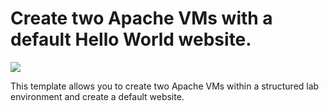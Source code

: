 # Create two Apache VMs with a default Hello World website.

<a href="https://portal.azure.com/#create/Microsoft.Template/uri/https%3A%2F%2Fraw.githubusercontent.com%2FMTCAtlanta%2Fazure-virtual-machine-templates%2Fmaster%2Ftwo-lab-apache-vms%2Fazuredeploy.json" target="_blank">
    <img src="http://azuredeploy.net/deploybutton.png"/>
</a>

This template allows you to create two Apache VMs within a structured lab environment and create a default website. 